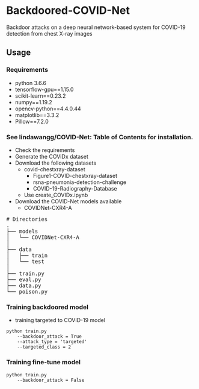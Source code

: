 # Backdoored-COVID-Net
Backdoor attacks on a deep neural network-based system for COVID-19 detection from chest X-ray images


## Usage
### Requirements
- python 3.6.6
- tensorflow-gpu==1.15.0
- scikit-learn==0.23.2
- numpy==1.19.2
- opencv-python==4.4.0.44
- matplotlib==3.3.2
- Pillow==7.2.0

### See lindawangg/COVID-Net: Table of Contents for installation.
- Check the requirements
- Generate the COVIDx dataset
- Download the following datasets
  - covid-chestxray-dataset
    - Figure1-COVID-chestxray-dataset
    - rsna-pneumonia-detection-challenge
    - COVID-19-Radiography-Database
  - Use create_COVIDx.ipynb
- Download the COVID-Net models available
  - COVIDNet-CXR4-A


<pre>
# Directories
.
├── models
│   └── COVIDNet-CXR4-A
│ 
├── data
│   ├── train
│   └── test
│ 
├── train.py
├── eval.py
├── data.py
└── poison.py
</pre>


### Training backdoored model
- training targeted to COVID-19 model
```
python train.py 
    --backdoor_attack = True
    --attack_type = 'targeted'
    --targeted_class = 2

```
### Training fine-tune model
```
python train.py 
    --backdoor_attack = False

```
